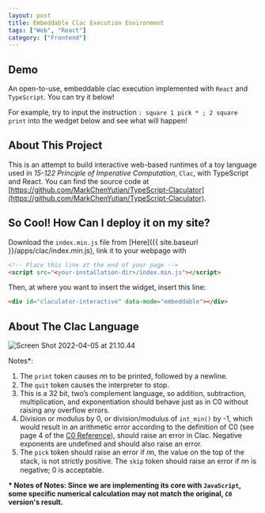 ```yaml
---
layout: post
title: Embeddable Clac Execution Environment
tags: ["Web", "React"]
category: ["Frontend"]
---
```


## Demo

An open-to-use, embeddable clac execution implemented with `React` and `TypeScript`. You can try it below!

For example, try to input the instruction `: square 1 pick * ; 2 square print` into the wedget below and see what will happen!

<div id="claculator-interactive" data-mode="embeddable"></div>

## About This Project

This is an attempt to build interactive web-based runtimes of a toy language used in *15-122 Principle of Imperative Computation*, `Clac`,  with TypeScript and React. You can find the source code at [https://github.com/MarkChenYutian/TypeScript-Claculator](https://github.com/MarkChenYutian/TypeScript-Claculator).

## So Cool! How Can I deploy it on my site?

Download the `index.min.js` file from [Here]({{ site.baseurl }}/apps/clac/index.min.js), link it to your webpage with

```html
<!-- Place this line at the end of your page -->
<script src="<your-installation-dir>/index.min.js"></script>
```

Then, at where you want to insert the widget, insert this line:

```html
<div id="claculator-interactive" data-mode="embeddable"></div>
```

## About The Clac Language

![Screen Shot 2022-04-05 at 21.10.44](https://markdown-img-1304853431.file.myqcloud.com/Screen%20Shot%202022-04-05%20at%2021.10.44.png)

Notes\*:

1. The `print` token causes 𝑛n to be printed, followed by a newline.
2. The `quit` token causes the interpreter to stop.
3. This is a 32 bit, two’s complement language, so addition, subtraction, multiplication, and exponentiation should behave just as in C0 without raising any overflow errors.
4. Division or modulus by 0, or division/modulus of `int_min()` by -1, which would result in an arithmetic error according to the definition of C0 (see page 4 of the [C0 Reference](https://c0.cs.cmu.edu/docs/c0-reference.pdf)), should raise an error in Clac. Negative exponents are undefined and should also raise an error.
5. The `pick` token should raise an error if 𝑛n, the value on the top of the stack, is not strictly positive. The `skip` token should raise an error if 𝑛n is negative; 0 is acceptable.

**\* Notes of Notes: Since we are implementing its core with `JavaScript`, some specific numerical calculation may not match the original, `C0` version's result.**


<script src="{{ site.baseurl }}/apps/clac/index.min.js"></script>
